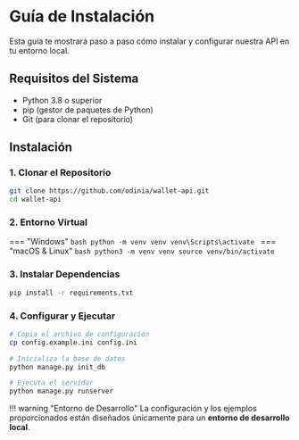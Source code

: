 # Guía de Instalación

Esta guía te mostrará paso a paso cómo instalar y configurar nuestra API en tu entorno local.

## Requisitos del Sistema

- Python 3.8 o superior
- pip (gestor de paquetes de Python)
- Git (para clonar el repositorio)

## Instalación

### 1. Clonar el Repositorio
```bash
git clone https://github.com/odinia/wallet-api.git
cd wallet-api
```

### 2. Entorno Virtual
=== "Windows"
    ```bash
    python -m venv venv
    venv\Scripts\activate
    ```
=== "macOS & Linux"
    ```bash
    python3 -m venv venv
    source venv/bin/activate
    ```

### 3. Instalar Dependencias
```bash
pip install -r requirements.txt
```

### 4. Configurar y Ejecutar
```bash
# Copia el archivo de configuración
cp config.example.ini config.ini

# Inicializa la base de datos
python manage.py init_db

# Ejecuta el servidor
python manage.py runserver
```

!!! warning "Entorno de Desarrollo"
    La configuración y los ejemplos proporcionados están diseñados únicamente para un **entorno de desarrollo local**.